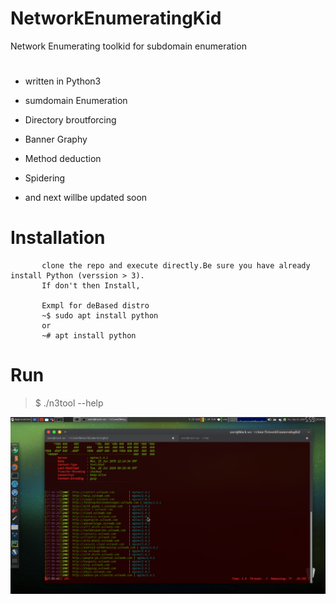 # NetworkEnumeratingKid


Network Enumerating toolkid for subdomain enumeration

# 
* written in Python3 


* sumdomain Enumeration
* Directory broutforcing
* Banner Graphy
* Method deduction
* Spidering
* and next willbe updated soon


# Installation

           clone the repo and execute directly.Be sure you have already install Python (verssion > 3). 
           If don't then Install,
           
           Exmpl for deBased distro
           ~$ sudo apt install python
           or
           ~# apt install python


# Run

> $ ./n3tool --help


<img src=".img/ipv4.png">

